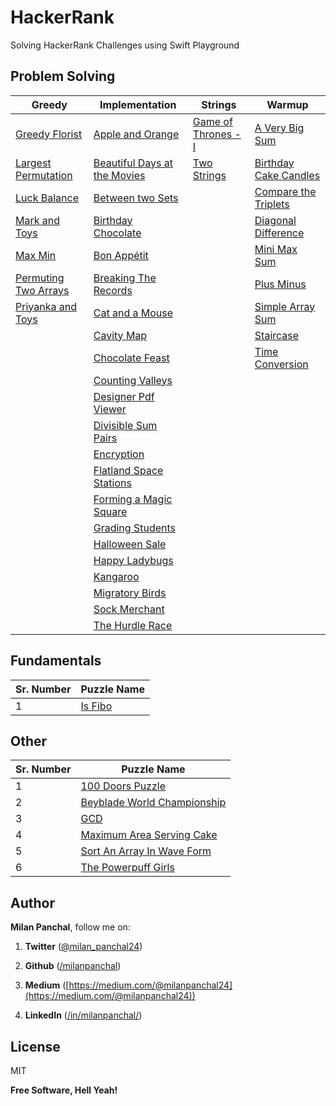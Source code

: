 # HackerRank
Solving HackerRank Challenges using Swift Playground

## Problem Solving

| Greedy                                                       | Implementation                                               | Strings                                                      | Warmup                                                       |
| ------------------------------------------------------------ | ------------------------------------------------------------ | ------------------------------------------------------------ | ------------------------------------------------------------ |
| [Greedy Florist](https://github.com/milanpanchal/HackerRank/tree/master/Problem%20Solving/Greedy/GreedyFlorist.playground/Contents.swift) | [Apple and Orange](https://github.com/milanpanchal/HackerRank/tree/master/Problem%20Solving/Implementation/AppleAndOrange.playground/Contents.swift) | [Game of Thrones - I](https://github.com/milanpanchal/HackerRank/blob/master/Problem%20Solving/Strings/GameOfThrones-I.playground/Contents.swift) | [A Very Big Sum](https://github.com/milanpanchal/HackerRank/tree/master/Problem%20Solving/Warmup/AVeryBigSum.playground/Contents.swift) |
| [Largest Permutation](https://github.com/milanpanchal/HackerRank/tree/master/Problem%20Solving/Greedy/LargestPermutation.playground/Contents.swift) | [Beautiful Days at the Movies](https://github.com/milanpanchal/HackerRank/tree/master/Problem%20Solving/Implementation/BeautifulDaysAtTheMovies.playground/Contents.swift) | [Two Strings](https://github.com/milanpanchal/HackerRank/blob/master/Problem%20Solving/Strings/TwoStrings.playground/Contents.swift) | [Birthday Cake Candles](https://github.com/milanpanchal/HackerRank/tree/master/Problem%20Solving/Warmup/BirthdayCakeCandles.playground/Contents.swift) |
| [Luck Balance](https://github.com/milanpanchal/HackerRank/tree/master/Problem%20Solving/Greedy/LuckBalance.playground/Contents.swift) | [Between two Sets](https://github.com/milanpanchal/HackerRank/tree/master/Problem%20Solving/Implementation/BetweenTwoSets.playground/Contents.swift) |                                                              | [Compare the Triplets](https://github.com/milanpanchal/HackerRank/tree/master/Problem%20Solving/Warmup/CompareTheTriplets.playground/Contents.swift) |
| [Mark and Toys](https://github.com/milanpanchal/HackerRank/tree/master/Problem%20Solving/Greedy/MarkAndToys.playground/Contents.swift) | [Birthday Chocolate](https://github.com/milanpanchal/HackerRank/tree/master/Problem%20Solving/Implementation/BirthdayChocolate.playground/Contents.swift) |                                                              | [Diagonal Difference](https://github.com/milanpanchal/HackerRank/tree/master/Problem%20Solving/Warmup/DiagonalDifference.playground/Contents.swift) |
| [Max Min](https://github.com/milanpanchal/HackerRank/tree/master/Problem%20Solving/Greedy/MaxMin.playground/Contents.swift) | [Bon Appétit](https://github.com/milanpanchal/HackerRank/blob/master/Problem%20Solving/Implementation/BonAppétit.playground/Contents.swift) |                                                              | [Mini Max Sum](https://github.com/milanpanchal/HackerRank/tree/master/Problem%20Solving/Warmup/MiniMaxSum.playground/Contents.swift) |
| [Permuting Two Arrays](https://github.com/milanpanchal/HackerRank/tree/master/Problem%20Solving/Greedy/PermutingTwoArrays.playground/Contents.swift) | [Breaking The Records](https://github.com/milanpanchal/HackerRank/tree/master/Problem%20Solving/Implementation/BreakingTheRecords.playground/Contents.swift) |                                                              | [Plus Minus](https://github.com/milanpanchal/HackerRank/tree/master/Problem%20Solving/Warmup/PlusMinus.playground/Contents.swift) |
| [Priyanka and Toys](https://github.com/milanpanchal/HackerRank/tree/master/Problem%20Solving/Greedy/PriyankaAndToys.playground/Contents.swift) | [Cat and a Mouse](https://github.com/milanpanchal/HackerRank/tree/master/Problem%20Solving/Implementation/CatAndMouse.playground/Contents.swift) |                                                              | [Simple Array Sum](https://github.com/milanpanchal/HackerRank/tree/master/Problem%20Solving/Warmup/SimpleArraySum.playground/Contents.swift) |
|                                                              | [Cavity Map](https://github.com/milanpanchal/HackerRank/tree/master/Problem%20Solving/Implementation/CavityMap.playground/Contents.swift) |                                                              | [Staircase](https://github.com/milanpanchal/HackerRank/tree/master/Problem%20Solving/Warmup/Staircase.playground/Contents.swift) |
|                                                              | [Chocolate Feast](https://github.com/milanpanchal/HackerRank/tree/master/Problem%20Solving/Implementation/ChocolateFeast.playground/Contents.swift) |                                                              | [Time Conversion](https://github.com/milanpanchal/HackerRank/tree/master/Problem%20Solving/Warmup/TimeConversion.playground/Contents.swift) |
|                                                              | [Counting Valleys](https://github.com/milanpanchal/HackerRank/tree/master/Problem%20Solving/Implementation/CountingValleys.playground/Contents.swift) |                                                              |                                                              |
|                                                              | [Designer Pdf Viewer](https://github.com/milanpanchal/HackerRank/tree/master/Problem%20Solving/Implementation/DesignerPdfViewer.playground/Contents.swift) |                                                              |                                                              |
|                                                              | [Divisible Sum Pairs](https://github.com/milanpanchal/HackerRank/tree/master/Problem%20Solving/Implementation/DivisibleSumPairs.playground/Contents.swift) |                                                              |                                                              |
|                                                              | [Encryption](https://github.com/milanpanchal/HackerRank/tree/master/Problem%20Solving/Implementation/Encryption.playground/Contents.swift) |                                                              |                                                              |
|                                                              | [Flatland Space Stations](https://github.com/milanpanchal/HackerRank/tree/master/Problem%20Solving/Implementation/FlatlandSpaceStations.playground/Contents.swift) |                                                              |                                                              |
|                                                              | [Forming a Magic Square](https://github.com/milanpanchal/HackerRank/tree/master/Problem%20Solving/Implementation/FormingAMagicSquare.playground/Contents.swift) |                                                              |                                                              |
|                                                              | [Grading Students](https://github.com/milanpanchal/HackerRank/tree/master/Problem%20Solving/Implementation/GradingStudents.playground/Contents.swift) |                                                              |                                                              |
|                                                              | [Halloween Sale](https://github.com/milanpanchal/HackerRank/tree/master/Problem%20Solving/Implementation/HalloweenSale.playground/Contents.swift) |                                                              |                                                              |
|                                                              | [Happy Ladybugs](https://github.com/milanpanchal/HackerRank/tree/master/Problem%20Solving/Implementation/HappyLadybugs.playground/Contents.swift) |                                                              |                                                              |
|                                                              | [Kangaroo](https://github.com/milanpanchal/HackerRank/tree/master/Problem%20Solving/Implementation/Kangaroo.playground/Contents.swift) |                                                              |                                                              |
|                                                              | [Migratory Birds](https://github.com/milanpanchal/HackerRank/tree/master/Problem%20Solving/Implementation/MigratoryBirds.playground/Contents.swift) |                                                              |                                                              |
|                                                              | [Sock Merchant](https://github.com/milanpanchal/HackerRank/tree/master/Problem%20Solving/Implementation/SockMerchant.playground/Contents.swift) |                                                              |                                                              |
|                                                              | [The Hurdle Race](https://github.com/milanpanchal/HackerRank/tree/master/Problem%20Solving/Implementation/TheHurdleRace.playground/Contents.swift) |                                                              |                                                              |



## Fundamentals

| Sr. Number | Puzzle Name                                                  |
| ---------- | ------------------------------------------------------------ |
| 1          | [Is Fibo](https://github.com/milanpanchal/HackerRank/tree/master/Mathematics/Fundamentals/IsFibo.playground/Contents.swift) |



## Other

| Sr. Number | Puzzle Name                                                  |
| ---------- | ------------------------------------------------------------ |
| 1          | [100 Doors Puzzle](https://github.com/milanpanchal/HackerRank/tree/master/Other/100DoorsPuzzle.playground) |
| 2          | [Beyblade World Championship](https://github.com/milanpanchal/HackerRank/tree/master/Other/BeybladeWorldChampionship.playground) |
| 3          | [GCD](https://github.com/milanpanchal/HackerRank/tree/master/Other/GCD.playground) |
| 4          | [Maximum Area Serving Cake](https://github.com/milanpanchal/HackerRank/tree/master/Other/MaximumAreaServingCake.playground) |
| 5          | [Sort An Array In Wave Form](https://github.com/milanpanchal/HackerRank/tree/master/Other/SortAnArrayInWaveForm.playground) |
| 6          | [The Powerpuff Girls](https://github.com/milanpanchal/HackerRank/tree/master/Other/ThePowerpuffGirls.playground) |



## Author

**Milan Panchal**, follow me on:

1. **Twitter** ([@milan_panchal24](https://twitter.com/milan_panchal24))

2. **Github** ([/milanpanchal](https://github.com/milanpanchal/))

3. **Medium** ([https://medium.com/@milanpanchal24](https://medium.com/@milanpanchal24))

4. **LinkedIn** ([/in/milanpanchal/](https://www.linkedin.com/in/milanpanchal/))



License
----

MIT

**Free Software, Hell Yeah!**
